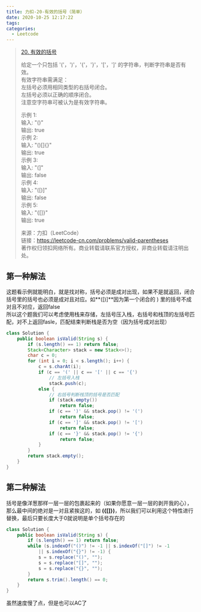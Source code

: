 ```yaml
---
title: 力扣-20-有效的括号（简单）
date: 2020-10-25 12:17:22
tags:
categories:
  - Leetcode
---
```


> [20\. 有效的括号](https://leetcode-cn.com/problems/valid-parentheses/)
> 
> 给定一个只包括 '('，')'，'{'，'}'，'\['，'\]' 的字符串，判断字符串是否有效。  
> 有效字符串需满足：  
> 左括号必须用相同类型的右括号闭合。  
> 左括号必须以正确的顺序闭合。  
> 注意空字符串可被认为是有效字符串。  
>   
> 示例 1:  
> 输入: "()"  
> 输出: true  
> 示例 2:  
> 输入: "()\[\]{}"  
> 输出: true  
> 示例 3:  
> 输入: "(\]"  
> 输出: false  
> 示例 4:  
> 输入: "(\[)\]"  
> 输出: false  
> 示例 5:  
> 输入: "{\[\]}"  
> 输出: true  
>   
> 来源：力扣（LeetCode）  
> 链接：https://leetcode-cn.com/problems/valid-parentheses  
> 著作权归领扣网络所有。商业转载请联系官方授权，非商业转载请注明出处。

## 第一种解法
  
这题看示例就能明白，就是找对称，括号必须是成对出现，如果不是就返回，闭合括号里的括号也必须是成对且对应。如**(\[)\]**因为第一个闭合的 ) 里的括号不成对且不对应，返回false  
所以这个题我们可以考虑使用栈来存储，左括号压入栈，右括号和栈顶的左括号匹配，对不上返回fasle，匹配结束判断栈是否为空（因为括号成对出现）
``` java
class Solution {
    public boolean isValid(String s) {
        if (s.length() == 1) return false;
        Stack<Character> stack = new Stack<>();
        char c = 0;
        for (int i = 0; i < s.length(); i++) {
            c = s.charAt(i);
            if (c == '(' || c == '[' || c == '{')
                // 左括号入栈
                stack.push(c);
            else {
                // 右括号判断栈顶的括号是否匹配
                if (stack.empty())
                    return false;
                if (c == ')' && stack.pop() != '(')
                    return false;
                if (c == ']' && stack.pop() != '[')
                    return false;
                if (c == '}' && stack.pop() != '{')
                    return false;
            }
        }
        return stack.empty();
    }
}
```
## 第二种解法

括号是像洋葱那样一层一层的包裹起来的（如果你愿意一层一层的剥开我的心），那么最中间的绝对是一对且紧挨这的，如 **({\[\]})**，所以我们可以利用这个特性进行替换，最后只要长度大于0就说明是单个括号存在的
``` java
class Solution {
    public boolean isValid(String s) {
        if (s.length() == 1) return false;
        while (s.indexOf("()") != -1 || s.indexOf("[]") != -1
            || s.indexOf("{}") != -1) {
            s = s.replace("()", "");
            s = s.replace("[]", "");
            s = s.replace("{}", "");
        }
        return s.trim().length() == 0;
    }
}
```

虽然速度慢了点，但是也可以AC了